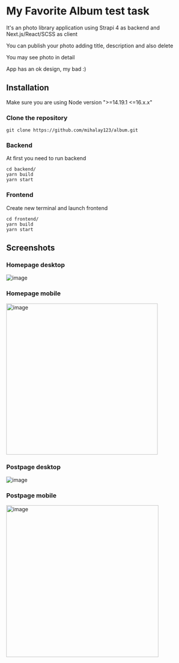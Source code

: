 # My Favorite Album test task
It's an photo library application using Strapi 4 as backend and Next.js/React/SCSS as client

You can publish your photo adding title, description and also delete

You may see photo in detail

App has an ok design, my bad :)

## Installation
Make sure you are using Node version ">=14.19.1 <=16.x.x"
### Clone the repository
```
git clone https://github.com/mihalay123/album.git
```
### Backend
At first you need to run backend 
```
cd backend/
yarn build 
yarn start
```
### Frontend
Create new terminal and launch frontend
```
cd frontend/
yarn build
yarn start
```

## Screenshots
### Homepage desktop
![image](https://user-images.githubusercontent.com/45885777/185654783-c0f06477-3d9e-4cf9-bef6-79c3b72ffdc4.png)

### Homepage mobile
<img width="403" alt="image" src="https://user-images.githubusercontent.com/45885777/185654853-6c98b4fa-17f5-44de-8b50-38dad83f2248.png">

### Postpage desktop
![image](https://user-images.githubusercontent.com/45885777/185660536-f4f96455-2d47-4779-bb9a-a9ee1cc3abcd.png)

### Postpage mobile
<img width="405" alt="image" src="https://user-images.githubusercontent.com/45885777/185660222-a5e61663-0ad5-42ac-ba60-6268b7931d08.png">
